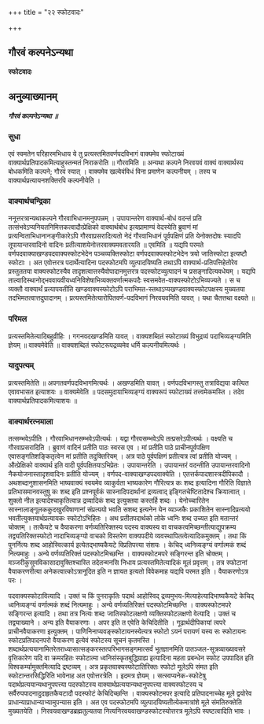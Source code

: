 +++
title = "२२ स्फोटवादः"

+++


## गौरवं कल्पनेऽन्यथा

**स्फोटवादः**

## **अनुव्याख्यानम्**

***गौरवं कल्पनेऽन्यथा ॥***

### **सुधा**

एवं स्वमतेन परिहारमभिधाय ये तु प्रत्यस्तमितवर्णपदविभागं वाक्यमेव स्फोटाख्यं वाक्यार्थप्रतिपादकमित्याहुस्तन्मतं निराकरोति ॥ गौरवमिति ॥ अन्यथा कल्पने निरवयवं वाक्यं वाक्यार्थस्य बोधकमिति कल्पने; गौरवं स्यात् । वाक्यमेव खल्वेवंविधं विना प्रमाणेन कल्पनीयम् । तस्य च वाक्यार्थप्रत्यायनशक्तिरपि कल्पनीयेति ।

### **वाक्यार्थचन्द्रिका**

ननूत्तरत्रान्यथाकल्पने गौरवाभिधानमनुपपन्नम् । उपायान्तरेण वाक्यार्थ-बोधं वदन्तं प्रति तत्संभवेऽप्यनियतनिमित्तकत्वादौत्प्रेक्षिको वाक्यार्थबोध इत्यप्रामाण्यं वेदस्येति ब्रुवाणं मां प्रत्यन्विताभिधानानङ्गीकारेऽपि गौरवाप्रसरादित्यतो नेदं गौरवाभिधानं पूर्वपक्षिणं प्रति येनोक्तदोषः स्यादपि तूपायान्तरवादिनो वादिनः प्रतीत्याशयेनोत्तरवाक्यमवतारयति ॥ एवमिति ॥ यद्यपि परमते वर्णपदवाक्याखण्डपदवाक्यस्फोटभेदेन पञ्चव्यक्तिस्फोटा वर्णपदवाक्यस्फोटभेदेन त्रयो जातिस्फोटा इत्यष्टौ स्फोटाः । अत एवोत्तरत्र पदार्थेत्यादिना पदस्फोटमपि व्युत्पादयिष्यति तथाऽपि वाक्यार्थ-प्रतिपत्तिहेतोरेव प्रस्तुततया वाक्यस्फोटस्यैव तादृशत्वात्तस्यैवोपादानमुत्तरत्र पदस्फोटव्युत्पादनं च प्रसङ्गादित्यवधेयम् । यद्यपि ताल्वादिस्थानोद्भववायवीयध्वनिविशेषाभिव्यक्तवर्णात्मकपदैः स्वसमवेत-वाक्यस्फोटोऽभिव्यज्यते । स च व्यक्तौ वाक्यार्थं प्रत्यापयतीति खण्डवाक्यस्फोटोऽपि पराभिमत-स्तथाऽप्यखण्डवाक्यस्फोटपक्षस्य मुख्यतया तदभिमतत्वात्तदुपादानम् । प्रत्यस्तमितेत्यारोपितवर्ण-पदविभागं निरवयवमिति यावत् । यथा चैतत्तथा वक्ष्यते ॥

### **परिमल**

प्रत्यस्तमितेत्यादिबहुव्रीहिः । गगनवदखण्डमिति यावत् । वाक्यशब्दितं स्फोटाख्यं विभुद्रव्यं पदाभिव्यङ्ग्यमिति ज्ञेयम् ॥ वाक्यमेवेति ॥ वाक्यशब्दितं स्फोटरूपद्रव्यमेव धर्मि कल्पनीयमित्यर्थः ।

### **यादुपत्यम्**

प्रत्यस्तमितेति ॥ अपगतवर्णपदविभागमित्यर्थः । अखण्डमिति यावत् । वर्णपदविभागस्तु तत्राविद्यया कल्पित एवावभासत इत्याशयः ॥ वाक्यमेवेति ॥ पदसमुदायाभिव्यङ्ग्यं वाक्यरूपं स्फोटाख्यं तत्त्वमेकमस्ति । तदेव वाक्यार्थप्रतिपादकमित्याशयः ॥

### **वाक्यार्थरत्नमाला**

तत्सम्भवेऽपीति । गौरवाभिधानसम्भवेऽपीत्यर्थः । यद्वा गौरवसम्भवेऽपि तत्प्रसरेऽपीत्यर्थः । वक्ष्यति च गौरवाप्रसरादिति । ब्रुवाणं वादिनं प्रतीति पाठः स्वरस एव । मां प्रतीति पाठे प्राचीनपूर्वपक्षिण एवासङ्गतिशङ्कितृत्वेन मां प्रतीति तदुक्तिरियम् । अत्र पाठे पूर्वपक्षिणं प्रतीत्यत्र त्वां प्रतीति योज्यम् । औत्प्रेक्षिको वाक्यार्थ इति वादी पूर्वपक्षितयाऽभिप्रेतः । उपायान्तरेति । उपायान्तरं वदन्तीति उपायान्तरवादिनो नैकयोजनास्तादृशवादिनः प्रतीति योज्यम् । वर्णपद-वाक्याखण्डपदवाक्येति । एतत्तर्कपादशास्त्रदीपिकादौ । अथशब्दानुशासनमिति भाष्यवाक्यं स्वयमेव व्याकुर्वता भाष्यकारेण गौरित्यत्र कः शब्द इत्यादिना गौरिति विज्ञाते प्रतिभासमानवस्तुषु कः शब्द इति प्रश्नपूर्वकं सास्नादिपदार्थानां द्रव्यत्वाद् इङ्गितचेष्टितादेश्च क्रियात्वात् । शुक्लो नील इत्यादेश्चाकृतित्वान्न द्रव्यादिकं शब्द इत्युक्तवा कस्तर्हि शब्दः । येनोच्चारितेन सास्नालाङ्गूलककुदखुरविषाणानां संप्रत्ययो भवति सशब्द इत्यनेन येन व्यञ्जकैः प्रकाशितेन सास्नादिप्रत्ययो भवतीत्युक्तयार्थप्रत्यायकः स्फोटोऽभिहितः । अथ प्रतीतपदार्थको लोके ध्वनिः शब्द उच्यत इति मतान्तरं चोक्तम् । तत्कैयटे च वैयाकरणा वर्णव्यतिरिक्तस्य पदस्य वाक्यस्य वा वाचकत्वमिच्छन्तीत्याद्युपक्रम्य तद्व्यतिरिक्तस्फोटो नादाभिव्यङ्ग्यो वाचको विस्तरेण वाक्यपदीये व्यवस्थापितत्वेत्यादिकमुक्तम् । तथा किं पुनर्नित्यः शब्द आहोस्वित्कार्य इत्येतद्भाष्यकैयटे विप्रतिपत्त्या संशयः । केचिद् ध्वनिव्यङ्ग्यं वर्णात्मकं शब्दं नित्यमाहुः । अन्ये वर्णव्यतिरिक्तं पदस्फोटमिच्छन्ति । वाक्यस्फोटमपरे सङ्गिरन्त इति चोक्तम् । मञ्जरीकुसुमविकासादावुक्तिश्चास्ति तदेतन्मनसि निधाय प्रत्यस्तमितेत्यादिकं मूलं प्रवृत्तम् । तत्र स्फोटानां वैयाकरणरीत्या अनेकत्वात्कोऽत्रानूदित इति न ज्ञायत इत्यतो विवेकमाह यद्यपि परमत इति । वैयाकरणोऽत्र परः ।

पदवाक्यस्फोटावित्यादि । उक्तं च किं पुनराकृतिः पदार्थ आहोस्विद् द्रव्यमुभय-मित्याहेत्यादिभाष्यकैयटे केचिद् ध्वनिव्यङ्ग्यं वर्णात्मकं शब्दं नित्यमाहुः । अन्ये वर्णव्यतिरिक्तं पदस्फोटमिच्छन्ति । वाक्यस्फोटमपरे सङ्गिरन्त इत्यादि । तथा तत्र नित्यः शब्दः जातिस्फोटलक्षणो व्यक्तिस्फोटलक्षणो वेत्यादि । उक्तं च तद्व्याख्याने । अन्य इति वैयाकरणाः । अपर इति त एवेति केचिदितीति । गूढार्थदीपिकायां त्वपरे प्राचीनवैयाकरणा इत्युक्तम् । पाणिनिनाप्यवङ्स्फोटायनस्येत्यत्र स्फोटो ऽयनं परायणं यस्य सः स्फोटायनः स्फोटप्रतिपादनपरो वैयाकरण इत्येवं स्फोटस्य सूचनं कृतमस्ति । शब्दार्थप्रत्ययानामितरेतराध्यासात्सङ्करस्तत्परिभागसङ्गमात्सर्वं भूतज्ञानमिति पातञ्जल-सूत्रव्याख्यावसरे वृत्तिकारेण यदि वा क्रमरहितः स्फोटात्मा ध्वनिसंस्कृतबुद्धिग्राह्य इत्यादिना महता प्रबन्धेन स्फोट उपपादित इति विश्वकर्म्यामुक्तमित्यादि द्रष्टव्यम् । अत्र प्रकृतवाक्यस्फोटातिरिक्तः स्फोटो मूलेऽपि संमत इति स्फोटान्तरसिद्धिरिति भावेनाह अत एवोत्तरत्रेति । इदमत्र ज्ञेयम् । सत्स्वप्यनेक-स्फोटेषु पदार्थप्रत्ययान्यथानुपपत्त्या पदस्फोटस्य वाक्यार्थप्रत्ययान्यथानुपपत्त्या वाक्यस्फोटस्य च सर्वैरुपपादनादुदाहृतकैयटादौ पदस्फोटं केचिदिच्छन्ति । वाक्यस्फोटमपर इत्यादि प्रतिपादनाच्चेह मूले द्वयोरेव प्राधान्याप्राधान्याभ्यामुपन्यास इति । अत एव पदस्फोटमपि व्युत्पादयिष्यतीत्येकमात्रांशे मूले संमतिरुक्तेति मुख्यतयेति । निरवयवाखण्डब्रह्मतुल्यतया नित्यनिरवयवाखण्डस्फोटस्योत्तरत्र मूलेऽपि स्पष्टत्वादिति भावः ।

